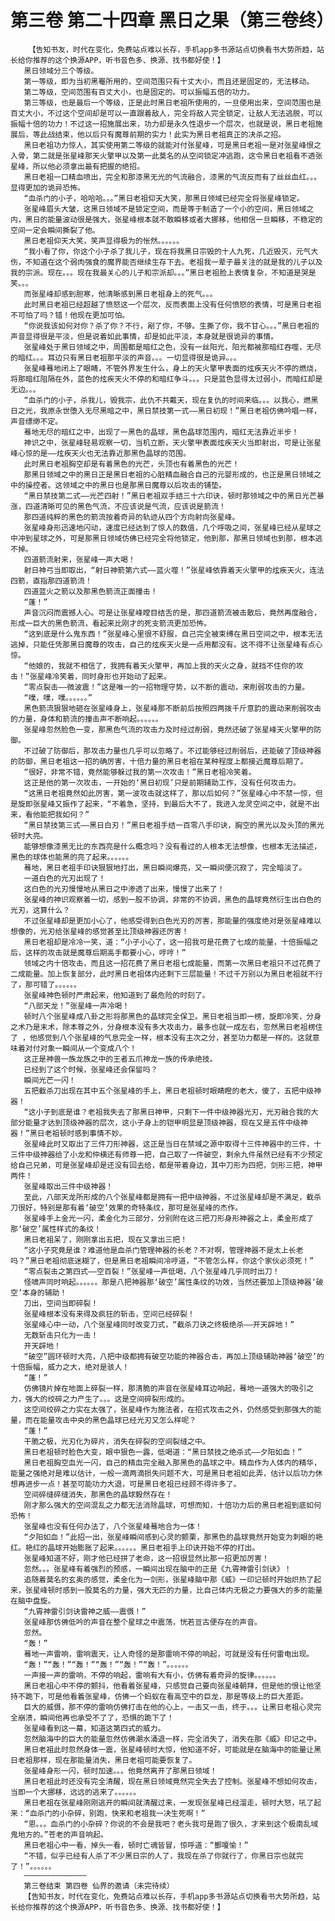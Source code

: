 # 第三卷 第二十四章 黑日之果（第三卷终）
        【告知书友，时代在变化，免费站点难以长存，手机app多书源站点切换看书大势所趋，站长给你推荐的这个换源APP，听书音色多、换源、找书都好使！】
       黑日领域分三个等级。
       第一等级，即为当初黑罨所用的，空间范围只有十丈大小，而且还是固定的，无法移动。
       第二等级，空间范围有百丈大小，也是固定的。可以振幅五倍的功力。
       第三等级，也是最后一个等级，正是此时黑日老祖所使用的，一旦使用出来，空间范围也是百丈大小，不过这个空间却是可以一直跟着敌人，完全将敌人完全锁定，让敌人无法逃脱，可以振幅十倍的功力！不过这一招施展出来，功力却是永久性退步一个层次，也就是说，黑日老祖施展后，等此战结束，他以后只有魔尊前期的实力！此实为黑日老祖真正的决杀之招。
       黑日老祖功力惊人，其实使用第二等级的就能对付张星峰，可是黑日老祖一是对张星峰恨之入骨，第二就是张星峰那天火擎甲以及第一此莫名的从空间锁定冲逃跑，这令黑日老祖看不透张星峰，所以他必须拿出最有把握的绝招。
       黑日老祖一口精血喷出，完全和那漆黑无光的气流融合，漆黑的气流反而有了丝丝血红。。。显得更加的诡异恐怖。
       “血杀门的小子，哈哈哈。。。”黑日老祖仰天大笑，那黑日领域已经完全将张星峰锁定。
       张星峰眉头大皱，这黑日领域不是锁定空间，而是等于制造了一个小的空间，黑日领域之内，黑日的能量波动很是强大，张星峰根本就不敢瞬移或者大挪移，他相信一旦瞬移，不稳定的空间一定会瞬间撕裂了他。
       黑日老祖仰天大笑，笑声显得极为的怅然。。。。。。
       “我小看了你，你这个小子杀了我儿子，现在将我黑日宗毁的十人九死，几近毁灭，元气大伤，不知道在这个弱肉强食的魔界能否继续生存下去。老祖我一辈子最关注的就是我的儿子以及我的宗派。现在。。。现在我最关心的儿子和宗派却。。。”黑日老祖脸上表情复杂，不知道是哭是笑。。。
       而张星峰却感到胆寒，他清晰感到黑日老祖身上的死气。。。
       此时黑日老祖已经超越了愤怒这一个层次，反而表面上没有任何愤怒的表情，可是黑日老祖不可怕了吗？错！他现在更加可怕。
       “你说我该如何对你？杀了你？不行，剐了你，不够。生撕了你，我不甘心。。。”黑日老祖的声音显得很是平淡，但是说着如此事情，却是如此平淡，本身就是很诡异的事情。
       张星峰处于黑日领域之中，周围都是暗红之色，没有一丝阳光，阳光都被那暗红吞噬，无尽的暗红。。。耳边只有黑日老祖那平淡的声音。。。一切显得很是诡异。。。
       张星峰蓦地闭上了眼睛，不管外界发生什么，身上的天火擎甲表面的炫疾天火不停的燃烧，将那暗红阻隔在外，蓝色的炫疾天火不停的和暗红争斗。。。只是蓝色显得太过弱小，而暗红却是无边。。。
       “血杀门的小子，杀我儿，毁我宗，此仇不共戴天，现在复仇的时间来临。。。以我心，燃黑日之光，我原永世堕入无尽黑暗之中，黑日禁技第一式——黑日初现！”黑日老祖仿佛吟唱一样，声音缥缈不定。
       蓦地无尽的暗红之中，出现了一黑色的晶球，黑色晶球范围内，暗红无法靠近半步！
       神识之中，张星峰轻易观察一切，当机立断，天火擎甲表面炫疾天火当即射出，可是让张星峰心惊的是——炫疾天火也无法靠近那黑色晶球的范围。
       此时黑日老祖胸空却是有着黑色的光芒，头顶也有着黑色的光芒！
       那黑日领域之中的黑日正是黑日老祖的心脏精血融合自己的元婴形成的，也正是黑日领域之中的操控者。这领域之中的黑日也是那黑日魔尊以后攻击的铺垫。
       “黑日禁技第二式——光芒四射！”黑日老祖双手结三十六印诀，顿时那领域之中的黑日光芒暴涨，四道清晰可见的黑色气流，不应该说是气流，应该说是箭流！
       那四道纯粹的黑色的箭流按着奇异的轨迹从四个方向射向张星峰。
       张星峰身形迅速地闪动，速度已经达到了惊人的数值，几个呼吸之间，张星峰已经从星球之中冲到星球之外，可是那黑日领域仿佛已经完全将他锁定，他到那，那黑日领域也到那，根本逃不掉。
       四道箭流射来，张星峰一声大喝！
       射日神弓当即取出，“射日神箭第六式——蓝火噬！”张星峰依靠着天火擎甲的炫疾天火，连法四箭，直指那四道箭流！
       四道蓝火之箭以及那黑色箭流正面撞击！
       “蓬！”
       声音沉闷而震撼人心。可是让张星峰瞠目结舌的是，那四道箭流被击散后，竟然再度融合，形成一巨大的黑色箭流，看起来比刚才的死支箭流更加恐怖。
       “这到底是什么鬼东西！”张星峰心里很不舒服，自己完全被束缚在黑日空间之中，根本无法逃掉，只能任凭那黑日魔尊的攻击，自己的炫疾天火是一点用都没有。这不得不让张星峰有点心惊。
       “他娘的，我就不相信了，我拥有着天火擎甲，再加上我的天火之身，就挡不住你的攻击！”张星峰冷笑着，同时身形也开始动了起来。
       “零点裂击——微波震！”这是唯一的一招物理守势，以不断的震动，来削弱攻击的力量。
       “噗，噗，噗。。。。。。”
       黑色箭流狠狠地砸在张星峰身上，张星峰那不断前后按照四两拨千斤意韵的震动来削弱攻击的力量，身体和箭流的撞击声不断响起。。。。。。
       张星峰忽然脸色一变，那黑色气流的攻击力及时经过削弱，竟然还破了张星峰天火擎甲的防御。
       不过破了防御后，那攻击力量也几乎可以忽略了。不过能够经过削弱后，还能破了顶级神器的防御，黑日老祖这一招的确厉害，十倍力量的黑日老祖在某种程度上都接近魔尊后期了。
       “很好，非常不错，竟然能够躲过我的第一次攻击！”黑日老祖冷笑着。
       这正是他的第一次攻击，一开始的‘黑日初现’只是前期辅助工作，没有任何攻击力。
       “这黑日老祖竟然如此厉害，第一波攻击就这样了，那以后如何？”张星峰心中不禁一惊，但是旋即张星峰又振作了起来，“不着急，坚持，到最后大不了，我进入龙灵空间之中，就是不出来，看他能把我如何？”
       “黑日禁技第三式——黑日白刃！”黑日老祖手结一百零八手印诀，胸空的黑光以及头顶的黑光顿时大亮。
       能够想像漆黑无比的东西亮是什么概念吗？没有看过的人根本无法想像，也根本无法描述，黑色的球体也能黑的亮了起来。。。。。。
       蓦地，黑日老祖手印诀狠狠地打出，黑日瞬间爆亮，又一瞬间便沉寂了，完全暗淡了。
       一道白色的光刃出现了！
       这白色的光刃慢慢地从黑日之中渗透了出来，慢慢了出来了！
       张星峰的神识观察着一切，感到一股不协调，非常的不协调，黑色的晶球竟然衍生出白色的光刃，这算什么？
       不过张星峰却是更加小心了，他感受得到白色光刃的厉害，那能量的强度绝对是张星峰难以想像的，光刃给张星峰的感觉甚至比顶级神器还厉害！
       黑日老祖却是冷冷一笑，道：“小子小心了，这一招我可是花费了七成的能量，十倍振幅之后，这样的攻击就是魔尊后期高手都要小心，哼哼！”
       领域之内十倍攻击，而且这一招花费了黑日老祖七成能量，而第一次黑日老祖只不过花费了二成能量。加上恢复部分，此时黑日老祖体内还剩下三层能量！不过千万别以为黑日老祖就不行了，那可错了。。。。。。
       张星峰神色顿时严肃起来，他知道到了最危险的时刻了。
       “八部天龙！”张星峰一声冷喝！
       顿时八个张星峰成八卦之形将那黑色的晶球完全保卫。黑日老祖当即一楞，旋即冷笑，分身之术乃是末术，除本尊之外，分身根本没有多大攻击力，最多也就一成左右，忽然黑日老祖楞住了 ，他感觉到八个张星峰的气息完全一样，根本没有主次之分，甚至功力都是一样的。这就意味着对付对象一瞬间从一个变成八个！
       这正是神兽一族龙族之中的王者五爪神龙一族的传承绝技。
       已经到了这个时候，张星峰还会保留吗？
       瞬间光芒一闪！
       五把截杀刀出现在其中五个张星峰的手上，黑日老祖顿时眼睛瞪的老大，傻了，五把中级神器！
       “这小子到底是谁？老祖我失去了那黑日神甲，只剩下一件中级神器光刃，光刃融合我的大部分能量才达到顶级神器的层次，这小子身上的铠甲明显是顶级神器，现在又是五件中级神器！”黑日老祖顿时感到事情不妙。
       张星峰此时又取出了三件刀形神器，这正是当日在禁域之源中取得十三件神器中的三件，十三件中级神器给了小龙和仲横还有师尊一把，自己取了一件破空，剩余九件虽然已经有不少预定给自己兄弟，可是张星峰却是还没有回去给，都是带着身边，其中刀形为四把，剑形三把，神甲两件！
       张星峰取出三件中级神器！
       至此，八部天龙所形成的八个张星峰都是拥有一把中级神器，不过张星峰却是不满足，截杀刀很好，特别是那有着‘破空’效果的奇特条纹，那可是张星峰的杰作。
       张星峰手上金光一闪，柔金化为三部分，分别附在这三把刀形身形神器之上，柔金形成了那‘破空’属性样式的条纹！
       黑日老祖呆了，刚刚拿出五把，现在又拿出三把！
       “这小子究竟是谁？难道他是血杀门管理神器的长老？不对啊，管理神器不是太上长老吗？”黑日老祖彻底迷糊了，但是黑日老祖瞬间冷哼道，“不管怎么样，你这个家伙必须死！”
       “零点裂击之第四式——空百裂！”张星峰一声低喝，八个张星峰几乎同时出刀！
       怪啸声同时响起。。。。。。那是八把神器那‘破空’属性条纹的功效，当然还要加上顶级神器‘破空’本身的辅助！
       刀出，空间当即碎裂！
       张星峰根本没有来得及疯狂的斩击，空间已经碎裂！
       张星峰心中一动，八个张星峰同时改变刀式，“截杀刀诀之终极绝杀——开天辟地！”
       无数斩击只化为一击！
       开天辟地！
       “破空”圆环顿时大亮，八把中级都拥有破空功能的神器合击，再加上顶级辅助神器‘破空’的十倍振幅，威力之大，绝对是骇人！
       “蓬！”
       仿佛镜片掉在地面上碎裂一样，那清脆的声音在张星峰耳边响起，蓦地一道强大的吸引之力，强大的绞碎之力产生了。。。这是空间碎裂形成的。
       这空间绞碎之力实在太强了，张星峰作为施法者，在招式攻击之外，仍然感受到那强大的能量，而在能量攻击中央的黑色晶球已经光刃又怎么样呢？
       “蓬！”
       干脆之极，光刃化为碎片，消失在碎裂的空间裂缝之中。
       黑日老祖顿时脸色大变，眼中狠色一露，低喝道：“黑日禁技之绝杀式——夕阳如血！”
       黑日老祖胸空血光一闪，自己的精血完全融入那黑色的晶球之中。精血作为人体内的精华，能量之强绝对是难以估计，一般一滴两滴损失问题不大，可是黑日老祖如此弄，估计以后功力休想再进步一点！甚至可能功力大退，可是黑日老祖已经顾不得许多了。
       空间碎缝碎缝消失，那黑色的晶球毅然存在！
       刚才那么强大的空间混乱之力都无法消除晶球，可想而知，十倍功力后的黑日老祖到底如何恐怖！
       张星峰也没有任何办法了，八个张星峰蓦地合为一体！
       “夕阳如血！”此招一出，张星峰瞬间感到心灵的颤栗，那黑色的晶球竟然开始变为刺眼的艳红。艳红的晶球开始膨胀了起来。。。。。。黑日老祖手上印诀开始不停的打出。
       张星峰知道不好，刚才他已经拼了老命，这一招很显然比那一招更加厉害！
       忽然。。。张星峰有着强烈的预感，一瞬间出现在脑中的正是《九霄神雷引剑诀》！
       追随着莫名的玄奥的感觉，柔金化为一剑形，张星峰脑中那《威》一印记顿时开始炽热了起来，张星峰顿时感到一股莫名的力量，强大无匹的力量，比自己体内无极之力要强大的多的能量在脑中盘旋。
       “九霄神雷引剑诀雷神之威——震慑！”
       张星峰那仿佛低吟的声音在整个星球之中震荡，恍若亘古便存在的声音。
       忽然。
       “轰！”
       蓦地一声雷响，雷响震天，让人奇怪的是那雷响不停的响起，可就是没有任何雷电出现。
       “轰！”“轰！”“轰！”“轰！”“轰！”“轰！”。。。。。。
       一声接一声的雷响，不停的响起，雷响有大有小，仿佛有着奇异的旋律。。。。。。
       黑日老祖心中不停的颤抖，他看着张星峰，只感觉自己要向张星峰朝拜，但是他的恨让他坚持不跪下，可是他看着张星峰，仿佛一个蚂蚁在看高空中的巨龙，那是等级上的巨大差距。
       巨大的威慑，那不停的雷响仿佛打击在他的心上，一击又一击，终于。。。让黑日老祖心灵完全崩溃，瞬间他再也承受不了了，恐惧的跪下了！
       张星峰看到这一幕，知道这第四式的威力。
       忽然脑海中的巨大的能量忽然仿佛潮水涌退一样，完全消失了，消失在那《威》印记之中。
       黑日老祖此时忽然身体一震，张星峰顿时大惊，他知道不好，可能就是在脑海中的能量让黑日老祖那样，现在那能量消失，黑日老祖可能要恢复了。
       张星峰身形一闪，顿时加速。。。他竟然离开了那黑日领域！
       黑日老祖此时还没有完全清醒，现在黑日领域竟然完全失去了控制。张星峰不想如何攻击，当即一个大挪移，远远的逃来了。。。。。。
       黑日老祖在张星峰刚刚逃开的瞬间就清醒过来，一发现张星峰已经溜走，顿时大怒，吼了起来：“血杀门的小杂碎，别跑，快来和老祖我一决生死啊！”
       “恩。。。血杀门的小杂碎？你说的不会是我吧？老头我可是跑了很久，才来到这个极南乱域鬼地方的。”苍老的声音响起。
       黑日老祖心中一看，掉头一看，顿时亡魂皆冒，惊呼道：“酆嗄愉！”
       “不错，似乎已经有人杀了不少黑日宗的人了，我现在杀了你就行了，你黑日宗也就完了！”。。。。。。
       ——————————————
       第三卷结束 第四卷 仙界的邀请（未完待续）
       【告知书友，时代在变化，免费站点难以长存，手机app多书源站点切换看书大势所趋，站长给你推荐的这个换源APP，听书音色多、换源、找书都好使！】